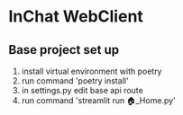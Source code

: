 # InChat WebClient

## Base project set up

1. install virtual environment with poetry
2. run command 'poetry install'
3. in settings.py edit base api route
4. run command 'streamlit run 🏠_Home.py'
